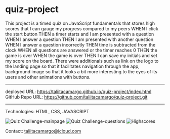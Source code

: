 # quiz-project
 This project is a timed quiz on JavaScript fundamentals that stores high scores that I can gauge my progress compared to my peers
WHEN I click the start button
THEN a timer starts and I am presented with a question
WHEN I answer a question
THEN I am presented with another question
WHEN I answer a question incorrectly
THEN time is subtracted from the clock
WHEN all questions are answered or the timer reaches 0
THEN the game is over
WHEN the game is over
THEN I can save my initials and set my score on the board.
There were additionals such as link on the logo to the landing page so that it facilitates navigation through the app, background image
so that it looks a bit more interesting to the eyes of its users and other animations with buttons. 

---
deployed URL:  https://taliitacamargo.github.io/quiz-project/index.html GitHub Repo URL: https://github.com/taliitacamargo/quiz-project.git

---
Technologies: HTML, CSS, JAVASCRIPT

![Quiz Challenge-mainpage](https://user-images.githubusercontent.com/88398240/135314411-1b8d867b-897d-4fa2-b624-721d71697f12.jpg)
![Quiz Challenge-questions](https://user-images.githubusercontent.com/88398240/135314499-560ee682-5af6-479a-a212-e6fdb6bc603b.jpg)
![Highscores](https://user-images.githubusercontent.com/88398240/135314560-159a7f84-675b-43f7-9f66-d77f00fe9925.jpg)

Contact: taliitacamargo@icloud.com
